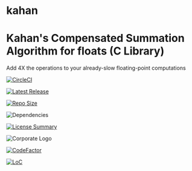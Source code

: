 # kahan
Kahan's Compensated Summation Algorithm for floats (C Library)
==========
Add 4X the operations to your already-slow floating-point computations

[![CircleCI](https://img.shields.io/circleci/build/github/InnovAnon-Inc/kahan/?color=%23FF1100&logo=InnovAnon%2C%20Inc.&logoColor=%23FF1133&style=plastic)](https://circleci.com/gh/InnovAnon-Inc/kahan/)

[![Latest Release](https://img.shields.io/github/commits-since/InnovAnon-Inc/kahan//latest?color=%23FF1100&include_prereleases&logo=InnovAnon%2C%20Inc.&logoColor=%23FF1133&style=plastic)](https://github.com/InnovAnon-Inc/kahan//releases/latest)

[![Repo Size](https://img.shields.io/github/repo-size/InnovAnon-Inc/kahan/?color=%23FF1100&logo=InnovAnon%2C%20Inc.&logoColor=%23FF1133&style=plastic)](https://github.com/InnovAnon-Inc/kahan/)

![Dependencies](https://img.shields.io/librariesio/github/InnovAnon-Inc/kahan/?color=%23FF1100&style=plastic)

[![License Summary](https://img.shields.io/github/license/InnovAnon-Inc/kahan/?color=%23FF1100&label=Free%20Code%20for%20a%20Free%20World%21&logo=InnovAnon%2C%20Inc.&logoColor=%23FF1133&style=plastic)](https://tldrlegal.com/license/unlicense#summary)

![Corporate Logo](https://i.imgur.com/UD8y4Is.gif)

[![CodeFactor](https://www.codefactor.io/repository/github/InnovAnon-Inc/kahan/badge)](https://www.codefactor.io/repository/github/InnovAnon-Inc/kahan/)

[![LoC](https://tokei.rs/b1/github/InnovAnon-Inc/kahan/?category=code)](https://github.com/InnovAnon-Inc/kahan/)

